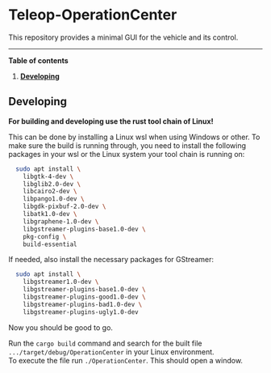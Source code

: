 # Teleop-OperationCenter

This repository provides a minimal GUI for the vehicle and its control.

---

**Table of contents**
1. **[Developing](#developing)**

##

## Developing

**For building and developing use the rust tool chain of Linux!**

This can be done by installing a Linux wsl when using Windows or other.
To make sure the build is running through, you need to install the following packages in your wsl or the Linux system your tool chain is running on:

```bash
  sudo apt install \
    libgtk-4-dev \
    libglib2.0-dev \
    libcairo2-dev \
    libpango1.0-dev \
    libgdk-pixbuf-2.0-dev \
    libatk1.0-dev \
    libgraphene-1.0-dev \
    libgstreamer-plugins-base1.0-dev \
    pkg-config \
    build-essential
```
If needed, also install the necessary packages for GStreamer:
```bash
  sudo apt install \
    libgstreamer1.0-dev \
    libgstreamer-plugins-base1.0-dev \
    libgstreamer-plugins-good1.0-dev \
    libgstreamer-plugins-bad1.0-dev \
    libgstreamer-plugins-ugly1.0-dev
```
Now you should be good to go.

Run the `cargo build` command and search for the built file `.../target/debug/OperationCenter` in your Linux environment.</br>
To execute the file run `./OperationCenter`. This should open a window.
